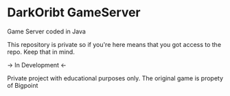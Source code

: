 # DarkOribt GameServer
Game Server coded in Java

This repository is private so if you're here means that you got access to the repo. Keep that in mind.

-> In Development <-

Private project with educational purposes only. The original game is propety of Bigpoint
